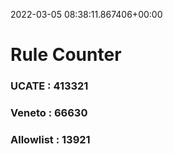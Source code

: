 2022-03-05 08:38:11.867406+00:00
# Rule Counter 
 ### UCATE : 413321

 ### Veneto : 66630

 ### Allowlist : 13921